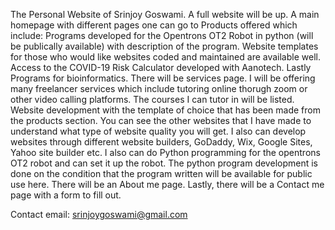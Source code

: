 The Personal Website of Srinjoy Goswami. A full website will be up. A main homepage with different pages one can go to Products offered which include: Programs developed for the Opentrons OT2 Robot in python (will be publically available) with description of the program. Website templates for those who would like websites coded and maintained are available well. Access to the COVID-19 Risk Calculator developed with Aanotech. Lastly Programs for bioinformatics. There will be services page. I will be offering many freelancer services which include tutoring online thorugh zoom or other video calling platforms. The courses I can tutor in will be listed. Website development with the template of choice that has been made from the products section. You can see the other websites that I have made to understand what type of website quality you will get. I also can develop websites through different website builders, GoDaddy, Wix, Google Sites, Yahoo site builder etc. I also can do Python programming for the opentrons OT2 robot and can set it up the robot. The python program development is done on the condition that the program written will be available for public use here. There will be an About me page. Lastly, there will be a Contact me page with a form to fill out.


Contact email: srinjoygoswami@gmail.com
